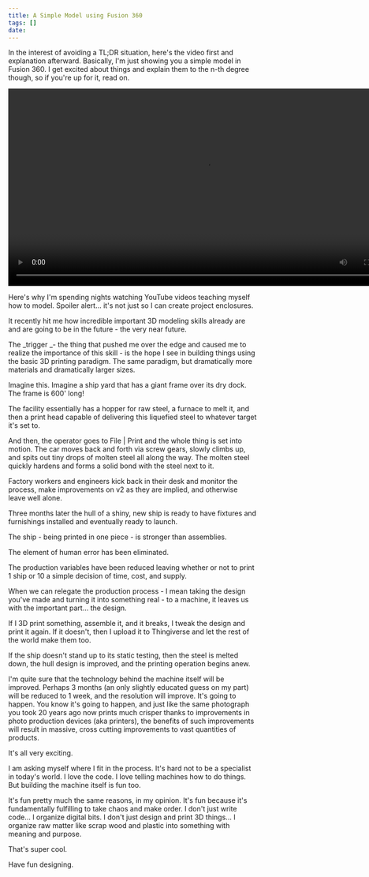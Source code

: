 ```yaml
---
title: A Simple Model using Fusion 360
tags: []
date: 
---
```


In the interest of avoiding a TL;DR situation, here's the video first and explanation afterward. Basically, I'm just showing you a simple model in Fusion 360\. I get excited about things and explain them to the n-th degree though, so if you're up for it, read on.

<video controls="" src="http://codefoster.com/bcms-media/Files/Download?id=ac21e2de-8384-4ed2-9e76-a42501693759" style="width: 800px;"> </video>

Here's why I'm spending nights watching YouTube videos teaching myself how to model. Spoiler alert... it's not just so I can create project enclosures.

It recently hit me how incredible important 3D modeling skills already are and are going to be in the future - the very near future.

The _trigger _- the thing that pushed me over the edge and caused me to realize the importance of this skill - is the hope I see in building things using the basic 3D printing paradigm. The same paradigm, but dramatically more materials and dramatically larger sizes.

Imagine this. Imagine a ship yard that has a giant frame over its dry dock. The frame is 600' long!

The facility essentially has a hopper for raw steel, a furnace to melt it, and then a print head capable of delivering this liquefied steel to whatever target it's set to.

And then, the operator goes to File | Print and the whole thing is set into motion. The car moves back and forth via screw gears, slowly climbs up, and spits out tiny drops of molten steel all along the way. The molten steel quickly hardens and forms a solid bond with the steel next to it.

Factory workers and engineers kick back in their desk and monitor the process, make improvements on v2 as they are implied, and otherwise leave well alone.

Three months later the hull of a shiny, new ship is ready to have fixtures and furnishings installed and eventually ready to launch.

The ship - being printed in one piece - is stronger than assemblies.

The element of human error has been eliminated.

The production variables have been reduced leaving whether or not to print 1 ship or 10 a simple decision of time, cost, and supply.

When we can relegate the production process - I mean taking the design you've made and turning it into something real - to a machine, it leaves us with the important part... the design.

If I 3D print something, assemble it, and it breaks, I tweak the design and print it again. If it doesn't, then I upload it to Thingiverse and let the rest of the world make them too.

If the ship doesn't stand up to its static testing, then the steel is melted down, the hull design is improved, and the printing operation begins anew.

I'm quite sure that the technology behind the machine itself will be improved. Perhaps 3 months (an only slightly educated guess on my part) will be reduced to 1 week, and the resolution will improve. It's going to happen. You know it's going to happen, and just like the same photograph you took 20 years ago now prints much crisper thanks to improvements in photo production devices (aka printers), the benefits of such improvements will result in massive, cross cutting improvements to vast quantities of products.

It's all very exciting.

I am asking myself where I fit in the process. It's hard not to be a specialist in today's world. I love the code. I love telling machines how to do things. But building the machine itself is fun too.

It's fun pretty much the same reasons, in my opinion. It's fun because it's fundamentally fulfilling to take chaos and make order. I don't just write code... I organize digital bits. I don't just design and print 3D things... I organize raw matter like scrap wood and plastic into something with meaning and purpose.

That's super cool.

Have fun designing.